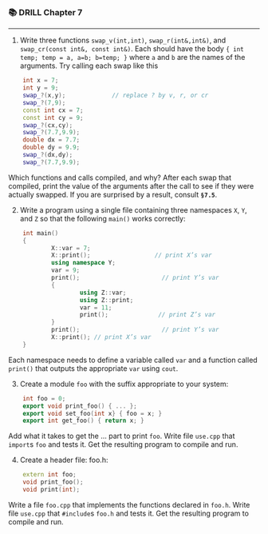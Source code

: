 ### 📚 DRILL Chapter 7

---

1. Write three functions `swap_v(int,int)`, `swap_r(int&,int&)`, and `swap_cr(const int&, const int&)`. Each should have the body
`{ int temp; temp = a, a=b; b=temp; }` 
where `a` and `b` are the names of the arguments. Try calling each swap like this
```c++
    int x = 7;
    int y = 9;
    swap_?(x,y);             // replace ? by v, r, or cr
    swap_?(7,9);
    const int cx = 7;
    const int cy = 9;
    swap_?(cx,cy);
    swap_?(7.7,9.9);
    double dx = 7.7;
    double dy = 9.9;
    swap_?(dx,dy);
    swap_?(7.7,9.9);
```
Which functions and calls compiled, and why? After each swap that compiled, print the value of the arguments after the call to see if they were actually swapped. If you are surprised by a result, consult __`§7.5`__.

2. Write a program using a single file containing three namespaces `X`, `Y`, and `Z` so that the following `main()` works correctly:
```c++
    int main()
    {
            X::var = 7;
            X::print();                  // print X’s var
            using namespace Y;
            var = 9;
            print();                       // print Y’s var
            {
                    using Z::var;
                    using Z::print;
                    var = 11;
                    print();              // print Z’s var
            }
            print();                       // print Y’s var
            X::print(); // print X’s var
    }
```
Each namespace needs to define a variable called `var` and a function called `print()` that outputs the appropriate `var` using `cout`.

3. Create a module `foo` with the suffix appropriate to your system:
```c++
    int foo = 0;
    export void print_foo() { ... };
    export void set_foo(int x} { foo = x; }
    export int get_foo() { return x; }
```
Add what it takes to get the ... part to print `foo`. Write file `use.cpp` that `import`s `foo` and tests it. Get the resulting program to compile and run.

4. Create a header file: foo.h:
```c++
    extern int foo;
    void print_foo();
    void print(int);
```
Write a file `foo.cpp` that implements the functions declared in `foo.h`. Write file `use.cpp` that `#include`s `foo.h` and tests it. Get the resulting program to compile and run.